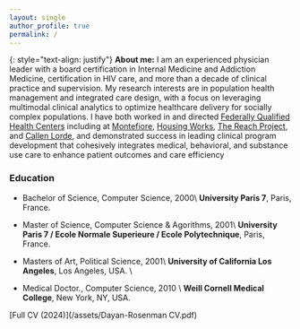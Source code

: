 ```yaml
---
layout: single
author_profile: true
permalink: /
---
```


{: style="text-align: justify"}
**About me:** 
I am an experienced physician leader with a board certification in Internal Medicine and Addiction Medicine, certification in HIV care, and more than a decade of clinical practice and supervision. My research interests are in population health management and integrated care design, with a focus on leveraging multimodal clinical analytics to optimize healthcare delivery for socially complex populations. I have both worked in and directed [Federally Qualified Health Centers](https://www.healthcare.gov/glossary/federally-qualified-health-center-fqhc/) including at [Montefiore](https://www.montefiorehealthsystem.org/), [Housing Works](https://healthcare.housingworks.org/), [The Reach Project](https://www.reachprojectinc.org/), and [Callen Lorde](https://callen-lorde.org/), and demonstrated success in leading clinical program development that cohesively integrates medical, behavioral, and substance use care to enhance patient outcomes and care efficiency

### Education

* Bachelor of Science, Computer Science, 2000\\
**University Paris 7**, Paris, France.

* Master of Science, Computer Science & Agorithms, 2001\\
**University Paris 7 / Ecole Normale Superieure / Ecole Polytechnique**, Paris, France.

* Masters of Art, Political Science, 2001\\
**University of California Los Angeles**, Los Angeles, USA. \\

* Medical Doctor., Computer Science, 2010 \\
**Weill Cornell Medical College**, New York, NY, USA.

[Full CV (2024)](/assets/Dayan-Rosenman CV.pdf)

